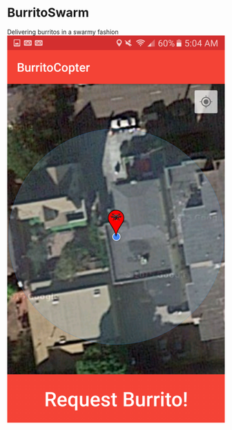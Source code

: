 # BurritoSwarm
Delivering burritos in a swarmy fashion
![BurritoSwarm Screenshot](android/screenshots/burritoshot.png)